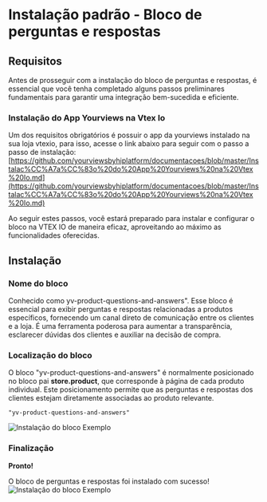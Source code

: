 # Instalação padrão - Bloco de perguntas e respostas
## Requisitos
Antes de prosseguir com a instalação do bloco de perguntas e respostas, é essencial que você tenha completado alguns passos preliminares fundamentais para garantir uma integração bem-sucedida e eficiente.


 ### Instalação do App Yourviews na Vtex Io

Um dos requisitos obrigatórios é possuir o app da yourviews instalado na sua loja vtexio, para isso, acesse o link abaixo para seguir com o passo a passo de instalação:  [https://github.com/yourviewsbyhiplatform/documentacoes/blob/master/Instalac%CC%A7a%CC%83o%20do%20App%20Yourviews%20na%20Vtex%20Io.md](https://github.com/yourviewsbyhiplatform/documentacoes/blob/master/Instalac%CC%A7a%CC%83o%20do%20App%20Yourviews%20na%20Vtex%20Io.md)

Ao seguir estes passos, você estará preparado para instalar e configurar o bloco na VTEX IO de maneira eficaz, aproveitando ao máximo as funcionalidades oferecidas.

 ## Instalação
   ### Nome do bloco
   Conhecido como yv-product-questions-and-answers". Esse bloco é essencial para exibir perguntas e respostas relacionadas a produtos específicos, fornecendo um canal direto de comunicação entre os clientes e a loja. É uma ferramenta poderosa para aumentar a transparência, esclarecer dúvidas dos clientes e auxiliar na decisão de compra.
   ### Localização do bloco
   O bloco "yv-product-questions-and-answers" é normalmente posicionado no bloco pai **store.product**, que corresponde à página de cada produto individual. Este posicionamento permite que as perguntas e respostas dos clientes estejam diretamente associadas ao produto relevante.
   

    "yv-product-questions-and-answers"
    
![Instalação do bloco Exemplo](https://imgur.com/NUS4JYT.png)

### Finalização
**Pronto!**

O bloco de perguntas e respostas foi instalado com sucesso!
![Instalação do bloco Exemplo](https://imgur.com/8ImokcO.png)
<!--stackedit_data:
eyJoaXN0b3J5IjpbMTEzNDcyMDA0LC0xOTMxMjM2NTk4XX0=
-->